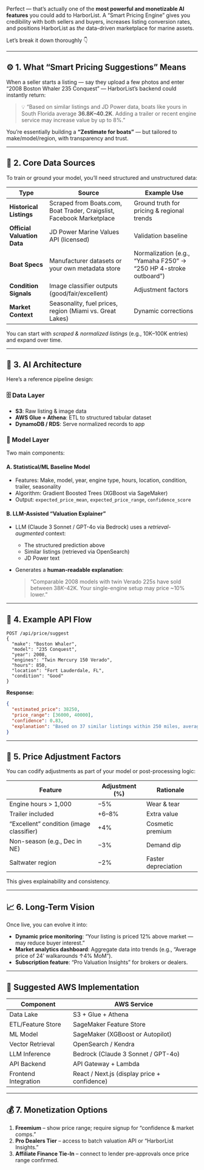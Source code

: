 Perfect — that’s actually one of the **most powerful and monetizable AI features** you could add to HarborList. A “Smart Pricing Engine” gives you credibility with both sellers and buyers, increases listing conversion rates, and positions HarborList as *the* data-driven marketplace for marine assets.

Let’s break it down thoroughly 👇

---

## ⚙️ 1. **What “Smart Pricing Suggestions” Means**

When a seller starts a listing — say they upload a few photos and enter “2008 Boston Whaler 235 Conquest” — HarborList’s backend could instantly return:

> 💡 “Based on similar listings and JD Power data, boats like yours in South Florida average **$36.8K–$40.2K**. Adding a trailer or recent engine service may increase value by up to 8%.”

You’re essentially building a **“Zestimate for boats”** — but tailored to make/model/region, with transparency and trust.

---

## 🧠 2. **Core Data Sources**

To train or ground your model, you’ll need structured and unstructured data:

| Type                        | Source                                                                | Example Use                                                      |
| --------------------------- | --------------------------------------------------------------------- | ---------------------------------------------------------------- |
| **Historical Listings**     | Scraped from Boats.com, Boat Trader, Craigslist, Facebook Marketplace | Ground truth for pricing & regional trends                       |
| **Official Valuation Data** | JD Power Marine Values API (licensed)                                 | Validation baseline                                              |
| **Boat Specs**              | Manufacturer datasets or your own metadata store                      | Normalization (e.g., “Yamaha F250” → “250 HP 4-stroke outboard”) |
| **Condition Signals**       | Image classifier outputs (good/fair/excellent)                        | Adjustment factors                                               |
| **Market Context**          | Seasonality, fuel prices, region (Miami vs. Great Lakes)              | Dynamic corrections                                              |

You can start with *scraped & normalized listings* (e.g., 10K–100K entries) and expand over time.

---

## 🧩 3. **AI Architecture**

Here’s a reference pipeline design:

### 🗄️ Data Layer

* **S3**: Raw listing & image data
* **AWS Glue + Athena**: ETL to structured tabular dataset
* **DynamoDB / RDS**: Serve normalized records to app

### 🧮 Model Layer

Two main components:

#### A. **Statistical/ML Baseline Model**

* Features: Make, model, year, engine type, hours, location, condition, trailer, seasonality
* Algorithm: Gradient Boosted Trees (XGBoost via SageMaker)
* Output: `expected_price_mean`, `expected_price_range`, `confidence_score`

#### B. **LLM-Assisted “Valuation Explainer”**

* LLM (Claude 3 Sonnet / GPT-4o via Bedrock) uses a *retrieval-augmented* context:

  * The structured prediction above
  * Similar listings (retrieved via OpenSearch)
  * JD Power text
* Generates a **human-readable explanation**:

  > “Comparable 2008 models with twin Verado 225s have sold between $38K–$42K. Your single-engine setup may price ~10% lower.”

---

## 🧩 4. **Example API Flow**

```
POST /api/price/suggest
{
  "make": "Boston Whaler",
  "model": "235 Conquest",
  "year": 2008,
  "engines": "Twin Mercury 150 Verado",
  "hours": 850,
  "location": "Fort Lauderdale, FL",
  "condition": "Good"
}
```

**Response:**

```json
{
  "estimated_price": 38250,
  "price_range": [36000, 40000],
  "confidence": 0.83,
  "explanation": "Based on 37 similar listings within 250 miles, average sale price was $38.2K..."
}
```

---

## 🧮 5. **Price Adjustment Factors**

You can codify adjustments as part of your model or post-processing logic:

| Feature                                  | Adjustment (%) | Rationale           |
| ---------------------------------------- | -------------- | ------------------- |
| Engine hours > 1,000                     | −5%            | Wear & tear         |
| Trailer included                         | +6–8%          | Extra value         |
| “Excellent” condition (image classifier) | +4%            | Cosmetic premium    |
| Non-season (e.g., Dec in NE)             | −3%            | Demand dip          |
| Saltwater region                         | −2%            | Faster depreciation |

This gives explainability and consistency.

---

## 📈 6. **Long-Term Vision**

Once live, you can evolve it into:

* **Dynamic price monitoring**: “Your listing is priced 12% above market — may reduce buyer interest.”
* **Market analytics dashboard**: Aggregate data into trends (e.g., “Average price of 24’ walkarounds ↑4% MoM”).
* **Subscription feature**: “Pro Valuation Insights” for brokers or dealers.

---

## 🧰 Suggested AWS Implementation

| Component            | AWS Service                                  |
| -------------------- | -------------------------------------------- |
| Data Lake            | S3 + Glue + Athena                           |
| ETL/Feature Store    | SageMaker Feature Store                      |
| ML Model             | SageMaker (XGBoost or Autopilot)             |
| Vector Retrieval     | OpenSearch / Kendra                          |
| LLM Inference        | Bedrock (Claude 3 Sonnet / GPT-4o)           |
| API Backend          | API Gateway + Lambda                         |
| Frontend Integration | React / Next.js (display price + confidence) |

---

## 💰 7. **Monetization Options**

1. **Freemium** – show price range; require signup for “confidence & market comps.”
2. **Pro Dealers Tier** – access to batch valuation API or “HarborList Insights.”
3. **Affiliate Finance Tie-In** – connect to lender pre-approvals once price range confirmed.

